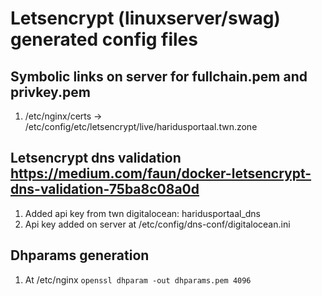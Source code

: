 # Letsencrypt (linuxserver/swag) generated config files

## Symbolic links on server for fullchain.pem and privkey.pem
  1. /etc/nginx/certs -> /etc/config/etc/letsencrypt/live/haridusportaal.twn.zone

## Letsencrypt dns validation https://medium.com/faun/docker-letsencrypt-dns-validation-75ba8c08a0d
  1. Added api key from twn digitalocean: haridusportaal_dns
  2. Api key added on server at /etc/config/dns-conf/digitalocean.ini

## Dhparams generation
  1. At /etc/nginx `openssl dhparam -out dhparams.pem 4096`
